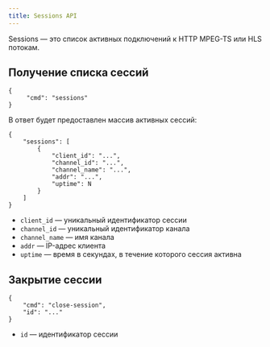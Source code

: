 ```yaml
---
title: Sessions API
---
```


Sessions — это список активных подключений к HTTP MPEG-TS или HLS потокам.

## Получение списка сессий

```
{
     "cmd": "sessions"
}
```

В ответ будет предоставлен массив активных сессий:

```
{
    "sessions": [
        {
            "client_id": "...",
            "channel_id": "...",
            "channel_name": "...",
            "addr": "...",
            "uptime": N
        }
    ]
}
```

- `client_id` — уникальный идентификатор сессии
- `channel_id` — уникальный идентификатор канала
- `channel_name` — имя канала
- `addr` — IP-адрес клиента
- `uptime` — время в секундах, в течение которого сессия активна

## Закрытие сессии

```
{
    "cmd": "close-session",
    "id": "..."
}
```

- `id` — идентификатор сессии